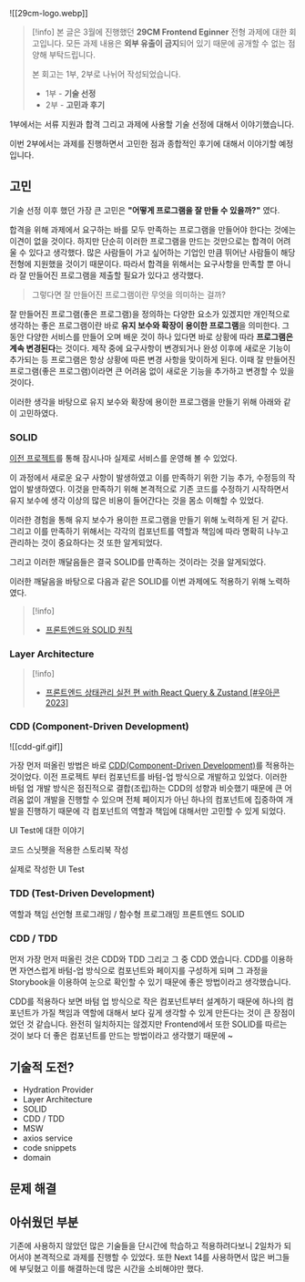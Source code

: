 
![[29cm-logo.webp]]

> [!info]
> 본 글은 3월에 진행했던 **29CM Frontend Eginner** 전형 과제에 대한 회고입니다. 
> 모든 과제 내용은 **외부 유출이 금지**되어 있기 때문에 공개할 수 없는 점 양해 부탁드립니다.
> 
> 본 회고는 1부, 2부로 나뉘어 작성되었습니다.
> 
> - 1부 - **기술 선정**
> - 2부 - **고민과 후기**

1부에서는 서류 지원과 합격 그리고 과제에 사용할 기술 선정에 대해서 이야기했습니다. 

이번 2부에서는 과제를 진행하면서 고민한 점과 종합적인 후기에 대해서 이야기할 예정입니다.

## 고민
기술 선정 이후 했던 가장 큰 고민은 **"어떻게 프로그램을 잘 만들 수 있을까?"** 였다.

합격을 위해 과제에서 요구하는 바를 모두 만족하는 프로그램을 만들어야 한다는 것에는 이견이 없을 것이다. 하지만 단순히 이러한 프로그램을 만드는 것만으로는 합격이 어려울 수 있다고 생각했다. 많은 사람들이 가고 싶어하는 기업인 만큼 뛰어난 사람들이 해당 전형에 지원했을 것이기 때문이다. 따라서 합격을 위해서는 요구사항을 만족할 뿐 아니라 잘 만들어진 프로그램을 제출할 필요가 있다고 생각했다. 

> 그렇다면 잘 만들어진 프로그램이란 무엇을 의미하는 걸까?

잘 만들어진 프로그램(좋은 프로그램)을 정의하는 다양한 요소가 있겠지만 개인적으로 생각하는 좋은 프로그램이란 바로 **유지 보수와 확장이 용이한 프로그램**을 의미한다. 그동안 다양한 서비스를 만들어 오며 배운 것이 하나 있다면 바로 상황에 따라 **프로그램은 계속 변경된다**는 것이다. 제작 중에 요구사항이 변경되거나 완성 이후에 새로운 기능이 추가되는 등 프로그램은 항상 상황에 따른 변경 사항을 맞이하게 된다. 이때 잘 만들어진 프로그램(좋은 프로그램)이라면 큰 어려움 없이 새로운 기능을 추가하고 변경할 수 있을 것이다.

이러한 생각을 바탕으로 유지 보수와 확장에 용이한 프로그램을 만들기 위해 아래와 같이 고민하였다.
 
### SOLID
[이전 프로젝트](https://github.com/effective-tech-interview/effective-tech-interview-client)를 통해 잠시나마 실제로 서비스를 운영해 볼 수 있었다.

이 과정에서 새로운 요구 사항이 발생하였고 이를 만족하기 위한 기능 추가, 수정등의 작업이 발생하였다. 이것을 만족하기 위해 본격적으로 기존 코드를 수정하기 시작하면서 유지 보수에 생각 이상의 많은 비용이 들어간다는 것을 몸소 이해할 수 있었다.


이러한 경험을 통해 유지 보수가 용이한 프로그램을 만들기 위해 노력하게 된 거 같다. 그리고 이를 만족하기 위해서는 각각의 컴포넌트를 역할과 책임에 따라 명확히 나누고 관리하는 것이 중요하다는 것 또한 알게되었다.

그리고 이러한 깨달음들은 결국 SOLID를 만족하는 것이라는 것을 알게되었다.

이러한 깨달음을 바탕으로 다음과 같은 SOLID를 이번 과제에도 적용하기 위해 노력하였다.

> [!info]
> - [프론트엔드와 SOLID 원칙](https://fe-developers.kakaoent.com/2023/230330-frontend-solid/)

### Layer Architecture

> [!info]
> - [프론트엔드 상태관리 실전 편 with React Query & Zustand [#우아콘2023]](https://youtu.be/nkXIpGjVxWU?si=Imt-rjOH4FVZLJHA)

### CDD (Component-Driven Development)

![[cdd-gif.gif]]

가장 먼저 떠올린 방법은 바로 [CDD(Component-Driven Development)](https://www.chromatic.com/blog/component-driven-development/)를 적용하는 것이었다. 이전 프로젝트 부터 컴포넌트를 바텀-업 방식으로 개발하고 있었다. 이러한 바텀 업 개발 방식은 점진적으로 결합(조립)하는 CDD의 성향과 비슷했기 때문에 큰 어려움 없이 개발을 진행할 수 있으며 전체 페이지가 아닌 하나의 컴포넌트에 집중하여 개발을 진행하기 때문에 각 컴포넌트의 역할과 책임에 대해서만 고민할 수 있게 되었다. 

UI Test에 대한 이야기

코드 스닛펫을 적용한 스토리북 작성

실제로 작성한 UI Test 


### TDD (Test-Driven Development)











역할과 책임
선언형 프로그래밍 / 함수형 프로그래밍
프론트엔드 SOLID




### CDD / TDD 
먼저 가장 먼저 떠올린 것은 CDD와 TDD 그리고 그 중 CDD 였습니다. CDD를 이용하면 자연스럽게 바텀-업 방식으로 컴포넌트와 페이지를 구성하게 되며 그 과정을 Storybook을 이용하여 눈으로 확인할 수 있기 때문에 좋은 방법이라고 생각했습니다.

CDD를 적용하다 보면 바텀 업 방식으로 작은 컴포넌트부터 설계하기 때문에 하나의 컴포넌트가 가질 책임과 역할에 대해서 보다 깊게 생각할 수 있게 만든다는 것이 큰 장점이었던 것 같습니다. 완전히 일치하지는 않겠지만 Frontend에서 또한 SOLID를 따르는 것이 보다 더 좋은 컴포넌트를 만드는 방법이라고 생각했기 때문에 ~ 

### 


## 기술적 도전?
- Hydration Provider
- Layer Architecture
- SOLID
- CDD / TDD
- MSW
- axios service
- code snippets
- domain


## 문제 해결

## 아쉬웠던 부분


기존에 사용하지 않았던 많은 기술들을 단시간에 학습하고 적용하려다보니 2일차가 되어서야 본격적으로 과제를 진행할 수 있었다. 또한 Next 14를 사용하면서 많은 버그들에 부딪혔고 이를 해결하는데 많은 시간을 소비해야만 했다. 